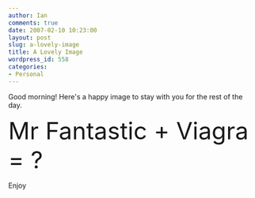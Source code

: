 ```yaml
---
author: Ian
comments: true
date: 2007-02-10 10:23:00
layout: post
slug: a-lovely-image
title: A Lovely Image
wordpress_id: 558
categories:
- Personal
---
```


Good morning!  Here's a happy image to stay with you for the rest of the day.  

<font size=7>Mr Fantastic + Viagra = ?</font>  

Enjoy
